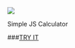 <img src="https://i.imgur.com/a8dE9n6.png"/>


Simple JS Calculator

###[TRY IT](https://random-jordan.github.io/js-calculator/)
